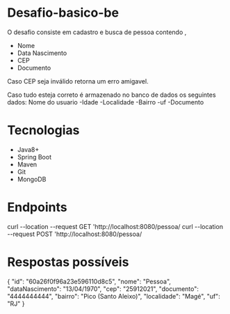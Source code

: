 # Desafio-basico-be

O desafio consiste em cadastro e busca de pessoa contendo ,
- Nome
- Data Nascimento
- CEP
- Documento

Caso CEP seja inválido retorna um erro amigavel.

Caso tudo esteja correto é armazenado no banco de dados os seguintes dados:
Nome do usuario
-Idade
-Localidade
-Bairro
-uf
-Documento

# Tecnologias

- Java8+
- Spring Boot
- Maven
- Git
- MongoDB

# Endpoints
curl --location --request GET 'http://localhost:8080/pessoa/
curl --location --request POST 'http://localhost:8080/pessoa/

# Respostas possíveis 

{
    "id": "60a26f0f96a23e596110d8c5",
    "nome": "Pessoa",
    "dataNascimento": "13/04/1970",
    "cep": "25912021",
    "documento": "4444444444",
    "bairro": "Pico (Santo Aleixo)",
    "localidade": "Magé",
    "uf": "RJ"
}

